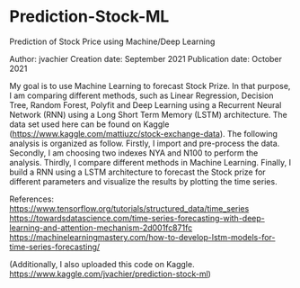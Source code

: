 # Prediction-Stock-ML

Prediction of Stock Price using Machine/Deep Learning 

Author: jvachier 
Creation date: September 2021 
Publication date: October 2021 

My goal is to use Machine Learning to forecast Stock Prize. In that purpose, I am comparing different methods, such as Linear Regression, Decision Tree, Random Forest, Polyfit and Deep Learning using a Recurrent Neural Network (RNN) using a Long Short Term Memory (LSTM) architecture. The data set used here can be found on Kaggle (https://www.kaggle.com/mattiuzc/stock-exchange-data). The following analysis is organized as follow. Firstly, I import and pre-process the data. Secondly, I am choosing two indexes NYA and N100 to perform the analysis. Thirdly, I compare different methods in Machine Learning. Finally, I build a RNN using a LSTM architecture to forecast the Stock prize for different parameters and visualize the results by plotting the time series.

References:
https://www.tensorflow.org/tutorials/structured_data/time_series 
https://towardsdatascience.com/time-series-forecasting-with-deep-learning-and-attention-mechanism-2d001fc871fc 
https://machinelearningmastery.com/how-to-develop-lstm-models-for-time-series-forecasting/

(Additionally, I also uploaded this code on Kaggle. https://www.kaggle.com/jvachier/prediction-stock-ml)
